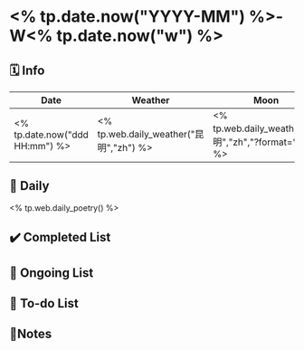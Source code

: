 # <% tp.date.now("YYYY-MM") %>-W<% tp.date.now("w") %>

## 🗓️ Info

| Date                           | Weather                                 | Moon                                                 |
| ------------------------------ | --------------------------------------- | ---------------------------------------------------- |
| <% tp.date.now("ddd HH:mm") %> | <% tp.web.daily_weather("昆明","zh") %> | <% tp.web.daily_weather("昆明","zh","?format=%m") %> |

## 📖 Daily

<% tp.web.daily_poetry() %>

## ✔️ Completed List

## 🚀 Ongoing List

## 🎯 To-do List

##  📝Notes

